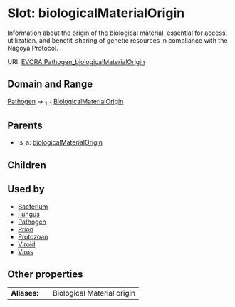 
# Slot: biologicalMaterialOrigin

Information about the origin of the biological material, essential for access, utilization, and benefit-sharing of genetic resources in compliance with the Nagoya Protocol.

URI: [EVORA:Pathogen_biologicalMaterialOrigin](https://evora-project.eu/Pathogen_biologicalMaterialOrigin)


## Domain and Range

[Pathogen](Pathogen.md) &#8594;  <sub>1..1</sub> [BiologicalMaterialOrigin](BiologicalMaterialOrigin.md)

## Parents

 *  is_a: [biologicalMaterialOrigin](biologicalMaterialOrigin.md)

## Children


## Used by

 * [Bacterium](Bacterium.md)
 * [Fungus](Fungus.md)
 * [Pathogen](Pathogen.md)
 * [Prion](Prion.md)
 * [Protozoan](Protozoan.md)
 * [Viroid](Viroid.md)
 * [Virus](Virus.md)

## Other properties

|  |  |  |
| --- | --- | --- |
| **Aliases:** | | Biological Material origin |